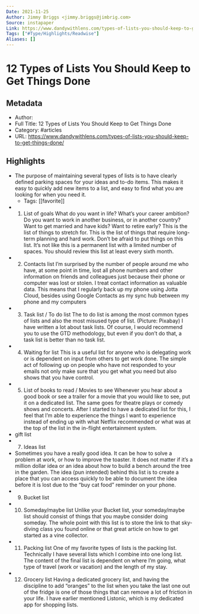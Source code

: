 ```yaml
---
Date: 2021-11-25
Author: Jimmy Briggs <jimmy.briggs@jimbrig.com>
Source: instapaper
Link: https://www.dandywithlens.com/types-of-lists-you-should-keep-to-get-things-done/
Tags: ["#Type/Highlights/Readwise"]
Aliases: []
---
```

# 12 Types of Lists You Should Keep to Get Things Done

## Metadata
- Author: 
- Full Title: 12 Types of Lists You Should Keep to Get Things Done
- Category: #articles
- URL: https://www.dandywithlens.com/types-of-lists-you-should-keep-to-get-things-done/

## Highlights
- The purpose of maintaining several types of lists is to have clearly defined parking spaces for your ideas and to-do items. This makes it easy to quickly add new items to a list, and easy to find what you are looking for when you need it.
    - Tags: [[favorite]] 
- 1. List of goals
  What do you want in life? What’s your career ambition? Do you want to work in another business, or in another country? Want to get married and have kids? Want to retire early?
  This is the list of things to stretch for. This is the list of things that require long-term planning and hard work. Don’t be afraid to put things on this list. It’s not like this is a permanent list with a limited number of spaces.
  You should review this list at least every sixth month.
- 2. Contacts list
  I’m surprised by the number of people around me who have, at some point in time, lost all phone numbers and other information on friends and colleagues just because their phone or computer was lost or stolen.
  I treat contact information as valuable data. This means that I regularly back up my phone using Jotta Cloud, besides using Google Contacts as my sync hub between my phone and my computers
- 3. Task list / To do list
  The to do list is among the most common types of lists and also the most misused type of list. (Picture: Pixabay)
  I have written a lot about task lists. Of course, I would recommend you to use the GTD methodology, but even if you don’t do that, a task list is better than no task list.
- 4. Waiting for list
  This is a useful list for anyone who is delegating work or is dependent on input from others to get work done. The simple act of following up on people who have not responded to your emails not only make sure that you get what you need but also shows that you have control.
- 5. List of books to read / Movies to see
  Whenever you hear about a good book or see a trailer for a movie that you would like to see, put it on a dedicated list. The same goes for theatre plays or comedy shows and concerts. After I started to have a dedicated list for this, I feel that I’m able to experience the things I want to experience instead of ending up with what Netflix recommended or what was at the top of the list in the in-flight entertainment system.
- gift list
- 7. Ideas list
- Sometimes you have a really good idea. It can be how to solve a problem at work, or how to improve the toaster. It does not matter if it’s a million dollar idea or an idea about how to build a bench around the tree in the garden.
  The idea (pun intended) behind this list is to create a place that you can access quickly to be able to document the idea before it is lost due to the “buy cat food” reminder on your phone.
- 9. Bucket list
- 10. Someday/maybe list
  Unlike your Bucket list, your someday/maybe list should consist of things that you maybe consider doing someday. The whole point with this list is to store the link to that sky-diving class you found online or that great article on how to get started as a vine collector.
- 11. Packing list
  One of my favorite types of lists is the packing list. Technically I have several lists which I combine into one long list. The content of the final list is dependent on where I’m going, what type of travel (work or vacation) and the length of my stay.
- 12. Grocery list
  Having a dedicated grocery list, and having the discipline to add “oranges” to the list when you take the last one out of the fridge is one of those things that can remove a lot of friction in your life. I have earlier mentioned Listonic, which is my dedicated app for shopping lists.
